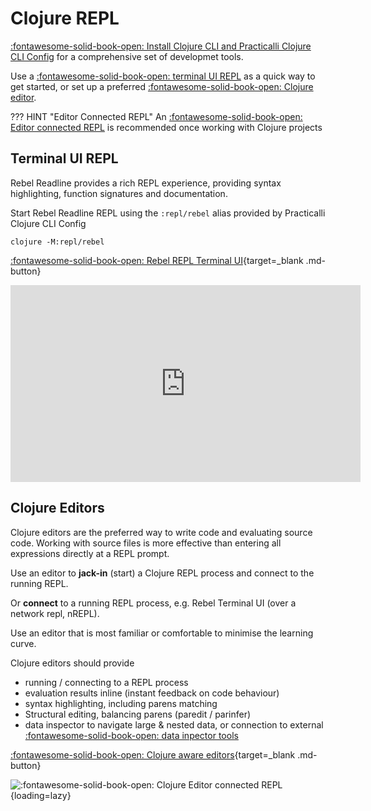 # Clojure REPL

[:fontawesome-solid-book-open: Install Clojure CLI and Practicalli Clojure CLI Config](https://practical.li/clojure/install/) for a comprehensive set of developmet tools.

Use a [:fontawesome-solid-book-open: terminal UI REPL](#terminal-ui-repl) as a quick way to get started, or set up a preferred [:fontawesome-solid-book-open: Clojure editor](#clojure-editors).

??? HINT "Editor Connected REPL"
    An [:fontawesome-solid-book-open: Editor connected REPL](https://practical.li/clojure/clojure-editors/) is recommended once working with Clojure projects


## Terminal UI REPL

Rebel Readline provides a rich REPL experience, providing syntax highlighting, function signatures and documentation.

Start Rebel Readline REPL using the `:repl/rebel` alias provided by Practicalli Clojure CLI Config

```shell
clojure -M:repl/rebel
```

[:fontawesome-solid-book-open: Rebel REPL Terminal UI](https://practical.li/clojure/clojure-cli/repl/){target=_blank .md-button}

<p style="text-align:center">
<iframe width="560" height="315" src="https://www.youtube.com/embed/U19TWMsg0s0" title="YouTube video player" frameborder="0" allow="accelerometer; autoplay; clipboard-write; encrypted-media; gyroscope; picture-in-picture" allowfullscreen></iframe>
</p>


## Clojure Editors

Clojure editors are the preferred way to write code and evaluating source code.  Working with source files is more effective than entering all expressions directly at a REPL prompt.

Use an editor to **jack-in** (start) a Clojure REPL process and connect to the running REPL.

Or **connect** to a running REPL process, e.g. Rebel Terminal UI (over a network repl, nREPL).

Use an editor that is most familiar or comfortable to minimise the learning curve.

Clojure editors should provide

- running / connecting to a REPL process
- evaluation results inline (instant feedback on code behaviour)
- syntax highlighting, including parens matching
- Structural editing, balancing parens (paredit / parinfer)
- data inspector to navigate large & nested data, or connection to external [:fontawesome-solid-book-open: data inpector tools](https://practical.li/clojure/data-inspector/)

[:fontawesome-solid-book-open: Clojure aware editors](https://practical.li/clojure/clojure-editors/){target=_blank .md-button}

![:fontawesome-solid-book-open: Clojure Editor connected REPL](https://raw.githubusercontent.com/practicalli/graphic-design/live/clojure/clojure-repl-driven-development-clojure-aware-editor.png){loading=lazy}
